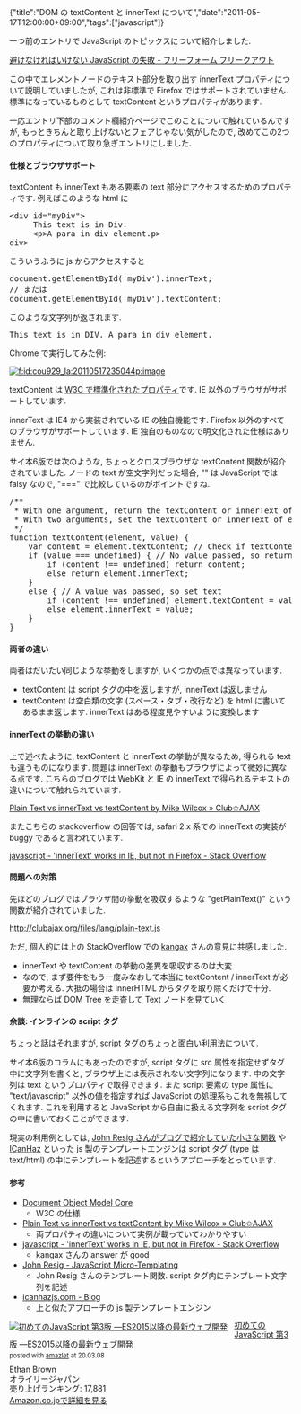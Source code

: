 {"title":"DOM の textContent と innerText について","date":"2011-05-17T12:00:00+09:00","tags":["javascript"]}

<!-- DATE: 2011-05-17T23:54:41+00:00 -->
<!-- OLDURL: http://d.hatena.ne.jp/cou929_la/20110517/ -->


<div class="section">
<p>一つ前のエントリで JavaScript のトピックスについて紹介しました.</p>
<p><a href="http://d.hatena.ne.jp/cou929_la/20110515/1305468296" target="_blank"> 避けなければいけない JavaScript の失敗 - フリーフォーム フリークアウト</a></p>
<p>この中でエレメントノードのテキスト部分を取り出す innerText プロパティについて説明していましたが, これは非標準で Firefox ではサポートされていません. 標準になっているものとして textContent というプロパティがあります.</p>
<p>一応エントリ下部のコメント欄紹介ページでこのことについて触れているんですが, もっときちんと取り上げないとフェアじゃない気がしたので, 改めてこの2つのプロパティについて取り急ぎエントリにしました.</p>
<h4> 仕様とブラウザサポート</h4>
<p>textContent も innerText もある要素の text 部分にアクセスするためのプロパティです. 例えばこのような html に</p>
<pre class="syntax-highlight">
<span class="synIdentifier"><</span><span class="synStatement">div</span><span class="synIdentifier"> </span><span class="synType">id</span><span class="synIdentifier">=</span><span class="synConstant">"myDiv"</span><span class="synIdentifier">></span>
     This text is in Div.
     <span class="synIdentifier"><</span><span class="synStatement">p</span><span class="synIdentifier">></span>A para in div element.<span class="synIdentifier"></</span><span class="synStatement">p</span><span class="synIdentifier">></span>
<span class="synIdentifier"></</span><span class="synStatement">div</span><span class="synIdentifier">></span>
</pre>

<p>こういうふうに js からアクセスすると</p>
<pre class="syntax-highlight">
<span class="synStatement">document</span>.getElementById(<span class="synConstant">'myDiv'</span>).innerText;
<span class="synComment">// または</span>
<span class="synStatement">document</span>.getElementById(<span class="synConstant">'myDiv'</span>).textContent;
</pre>

<p>このような文字列が返されます.</p>
<pre>
This text is in DIV. A para in div element.
</pre>

<p>Chrome で実行してみた例:</p>
<p><a href="http://f.hatena.ne.jp/cou929_la/20110517235044" class="hatena-fotolife" target="_blank"><img src="http://cdn-ak.f.st-hatena.com/images/fotolife/c/cou929_la/20110517/20110517235044.png" alt="f:id:cou929_la:20110517235044p:image" title="f:id:cou929_la:20110517235044p:image" class="hatena-fotolife"></a></p>
<p>textContent は <a href="http://www.w3.org/TR/DOM-Level-3-Core/core.html#Node3-textContent" target="_blank">W3C で標準化されたプロパティ</a>です. IE 以外のブラウザがサポートしています. </p>
<p>innerText は IE4 から実装されている IE の独自機能です. Firefox 以外のすべてのブラウザがサポートしています. IE 独自のものなので明文化された仕様はありません.</p>
<p>サイ本6版では次のような, ちょっとクロスブラウザな textContent 関数が紹介されていました. ノードの text が空文字列だった場合, "" は JavaScript では falsy なので, "===" で比較しているのがポイントですね.</p>
<pre class="syntax-highlight">
<span class="synComment">/**</span>
<span class="synComment"> * With one argument, return the textContent or innerText of the element.</span>
<span class="synComment"> * With two arguments, set the textContent or innerText of element to value.</span>
<span class="synComment"> */</span>
<span class="synIdentifier">function</span> textContent(element, value) <span class="synIdentifier">{</span>
    <span class="synIdentifier">var</span> content = element.textContent; <span class="synComment">// Check if textContent is defined</span>
    <span class="synStatement">if</span> (value === <span class="synStatement">undefined</span>) <span class="synIdentifier">{</span> <span class="synComment">// No value passed, so return current text</span>
        <span class="synStatement">if</span> (content !== <span class="synStatement">undefined</span>) <span class="synStatement">return</span> content;
        <span class="synStatement">else</span> <span class="synStatement">return</span> element.innerText;
    <span class="synIdentifier">}</span>
    <span class="synStatement">else</span> <span class="synIdentifier">{</span> <span class="synComment">// A value was passed, so set text</span>
        <span class="synStatement">if</span> (content !== <span class="synStatement">undefined</span>) element.textContent = value;
        <span class="synStatement">else</span> element.innerText = value;
    <span class="synIdentifier">}</span>
<span class="synIdentifier">}</span>
</pre>

<h4> 両者の違い</h4>
<p>両者はだいたい同じような挙動をしますが, いくつかの点では異なっています.</p>

<ul>
<li> textContent は script タグの中を返しますが, innerText は返しません</li>
<li> textContent は空白類の文字 (スペース・タブ・改行など) を html に書いてあるまま返します. innerText はある程度見やすいように変換します</li>
</ul>
<h4> innerText の挙動の違い</h4>
<p>上で述べたように, textContent と innerText の挙動が異なるため, 得られる text も違うものになります. 問題は innerText の挙動もブラウザによって微妙に異なる点です. こちらのブログでは WebKit と IE の innerText で得られるテキストの違いについて触れられています.</p>
<p><a href="http://clubajax.org/plain-text-vs-innertext-vs-textcontent/" target="_blank">Plain Text vs innerText vs textContent by Mike Wilcox  » Club✩AJAX</a></p>
<p>またこちらの stackoverflow の回答では, safari 2.x 系での innerText の実装が buggy であると言われています.</p>
<p><a href="http://stackoverflow.com/questions/1359469/innertext-works-in-ie-but-not-in-firefox" target="_blank">javascript - 'innerText' works in IE, but not in Firefox - Stack Overflow</a></p>
<h4> 問題への対策</h4>
<p>先ほどのブログではブラウザ間の挙動を吸収するような "getPlainText()" という関数が紹介されていました.</p>
<p><a href="http://clubajax.org/files/lang/plain-text.js" target="_blank">http://clubajax.org/files/lang/plain-text.js</a></p>
<p>ただ, 個人的には上の StackOverflow での <a href="http://twitter.com/#!/kangax" target="_blank">kangax</a> さんの意見に共感しました.</p>

<ul>
<li> innerText や textContent の挙動の差異を吸収するのは大変</li>
<li> なので, まず要件をもう一度みなおして本当に textContent / innerText が必要か考える. 大抵の場合は innerHTML からタグを取り除くだけで十分.</li>
<li> 無理ならば DOM Tree を走査して Text ノードを見ていく</li>
</ul>
<h4> 余談: インラインの script タグ</h4>
<p>ちょっと話はそれますが, script タグのちょっと面白い利用法について.</p>
<p>サイ本6版のコラムにもあったのですが, script タグに src 属性を指定せずタグ中に文字列を書くと, ブラウザ上には表示されない文字列になります. 中の文字列は text というプロパティで取得できます. また script 要素の type 属性に "text/javascript" 以外の値を指定すれば JavaScript の処理系もこれを無視してくれます. これを利用すると JavaScript から自由に扱える文字列を script タグの中に書いておくことができます.</p>
<p>現実の利用例としては, <a href="http://ejohn.org/blog/javascript-micro-templating/" target="_blank">John Resig さんがブログで紹介していた小さな関数</a> や <a href="http://icanhazjs.com/" target="_blank">ICanHaz</a> といった js 製のテンプレートエンジンは script タグ (type は text/html) の中にテンプレートを記述するというアプローチをとっています.</p>
<h4> 参考</h4>

<ul>
<li> <a href="http://www.w3.org/TR/DOM-Level-3-Core/core.html#Node3-textContent" target="_blank">Document Object Model Core</a>

<ul>
<li> W3C の仕様</li>
</ul>
</li>
<li> <a href="http://clubajax.org/plain-text-vs-innertext-vs-textcontent/" target="_blank">Plain Text vs innerText vs textContent by Mike Wilcox  » Club✩AJAX</a>

<ul>
<li> 両プロパティの違いについて実例が載っていてわかりやすい</li>
</ul>
</li>
<li> <a href="http://stackoverflow.com/questions/1359469/innertext-works-in-ie-but-not-in-firefox" target="_blank">javascript - 'innerText' works in IE, but not in Firefox - Stack Overflow</a>

<ul>
<li> kangax さんの answer が good</li>
</ul>
</li>
<li> <a href="http://ejohn.org/blog/javascript-micro-templating/" target="_blank">John Resig -   JavaScript Micro-Templating</a>

<ul>
<li> John Resig さんのテンプレート関数. script タグ内にテンプレート文字列を記述</li>
</ul>
</li>
<li> <a href="http://icanhazjs.com/" target="_blank">icanhazjs.com - Blog</a>

<ul>
<li> 上と似たアプローチの js 製テンプレートエンジン</li>
</ul>
</li>
</ul>
</div>






<div class="amazlet-box" style="margin-bottom:0px;"><div class="amazlet-image" style="float:left;margin:0px 12px 1px 0px;"><a href="http://www.amazon.co.jp/exec/obidos/ASIN/4873117836/pleasesleep-22/ref=nosim/" name="amazletlink" target="_blank"><img src="https://images-fe.ssl-images-amazon.com/images/I/51U44SJi3jL._SL160_.jpg" alt="初めてのJavaScript 第3版 ―ES2015以降の最新ウェブ開発" style="border: none;" /></a></div><div class="amazlet-info" style="line-height:120%; margin-bottom: 10px"><div class="amazlet-name" style="margin-bottom:10px;line-height:120%"><a href="http://www.amazon.co.jp/exec/obidos/ASIN/4873117836/pleasesleep-22/ref=nosim/" name="amazletlink" target="_blank">初めてのJavaScript 第3版 ―ES2015以降の最新ウェブ開発</a><div class="amazlet-powered-date" style="font-size:80%;margin-top:5px;line-height:120%">posted with <a href="http://www.amazlet.com/" title="amazlet" target="_blank">amazlet</a> at 20.03.08</div></div><div class="amazlet-detail">Ethan Brown <br />オライリージャパン <br />売り上げランキング: 17,881<br /></div><div class="amazlet-sub-info" style="float: left;"><div class="amazlet-link" style="margin-top: 5px"><a href="http://www.amazon.co.jp/exec/obidos/ASIN/4873117836/pleasesleep-22/ref=nosim/" name="amazletlink" target="_blank">Amazon.co.jpで詳細を見る</a></div></div></div><div class="amazlet-footer" style="clear: left"></div></div>
